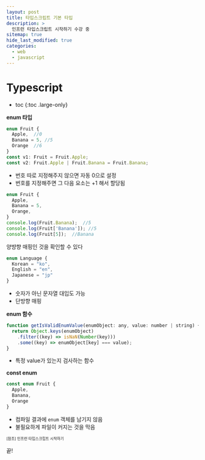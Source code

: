 ```yaml
---
layout: post
title: 타입스크립트 기본 타입
description: >
  인프런 타입스크립트 시작하기 수강 중
sitemap: true
hide_last_modified: true
categories:
  - web
  - javascript
---
```


# Typescript

* toc
{:toc .large-only}

__enum 타입__

```js
enum Fruit {
  Apple,  //0
  Banana = 5, //5
  Orange  //6
}
const v1: Fruit = Fruit.Apple;
const v2: Fruit.Apple | Fruit.Banana = Fruit.Banana;
```

- 번호 따로 지정해주지 않으면 자동 0으로 설정
- 번호를 지정해주면 그 다음 요소는 +1 해서 할당됨 

```js
enum Fruit {
  Apple,
  Banana = 5,
  Orange,
}
console.log(Fruit.Banana);  //5
console.log(Fruit['Banana']); //5
console.log(Fruit[5]);  //Banana
```
양뱡향 매핑인 것을 확인할 수 있다

```js
enum Language {
  Korean = "ko",
  English = "en",
  Japanese = "jp"
}
```
- 숫자가 아닌 문자열 대입도 가능
- 단방향 매핑

__enum 함수__

```js
function getIsValidEnumValue(enumObject: any, value: number | string) {
  return Object.keys(enumObject)
    .filter((key) => isNaN(Number(key)))
    .some((key) => enumObject[key] === value);
}
```
- 특정 value가 있는지 검사하는 함수

__const enum__

```js
const enum Fruit {
  Apple,
  Banana,
  Orange
}
```
- 컴파일 결과에 `enum` 객체를 남기지 않음
- 불필요하게 파일이 커지는 것을 막음

<span style="font-size:70%">[참조] 인프런 타입스크립트 시작하기

끝!